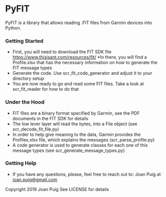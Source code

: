 # PyFIT
PyFIT is a library that allows reading .FIT files from Garmin devices into Python.


### Getting Started ###
* First, you will need to download the FIT SDK file https://www.thisisant.com/resources/fit/
*In there, you will find a Profile.xlsx that has the necessary information on how to generate the FIT message types
* Generate the code. Use scr_fit_code_generator and adjust it to your directory setup
* You are now ready to go and read some FIT files. Take a look at scr_fit_reader for how to do that


### Under the Hood ###
* FIT files are a binary format specified by Garmin, see the PDF documents in the FIT SDK for details
* The low lever layer will read the bytes, into a File object (see scr_decode_fit_file.py)
* In order to help give meaning to the data, Garmin provides the Profiles.xlsx file, which explains the messages (scr_parse_profile.py)
* A code generator is used to generate classes for each one of this message types (see scr_generate_message_types.py)

### Getting Help ###
* If you have any questions, please, feel free to reach out to: Joan Puig at <joan.puig@gmail.com>

Copyright 2019 Joan Puig
See LICENSE for details